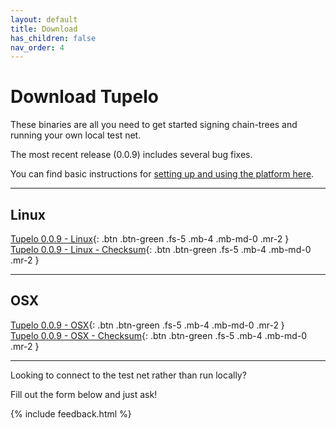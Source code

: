 ```yaml
---
layout: default
title: Download
has_children: false
nav_order: 4
---
```


# Download Tupelo

These binaries are all you need to get started signing chain-trees and running
your own local test net.

The most recent release (0.0.9) includes several bug fixes.

You can find basic instructions for
[setting up and using the platform here](tutorials/rpc_server).

***

## Linux

[Tupelo 0.0.9 - Linux](tutorials/download/tupelo-v0.0.9-linux-amd64){: .btn .btn-green .fs-5 .mb-4 .mb-md-0 .mr-2 }  
[Tupelo 0.0.9 - Linux - Checksum](tutorials/download/tupelo-v0.0.9-linux-amd64-checksum.txt){: .btn .btn-green .fs-5 .mb-4 .mb-md-0 .mr-2 }

***

## OSX

[Tupelo 0.0.9 - OSX](tutorials/download/tupelo-v0.0.9-darwin-amd64){: .btn .btn-green .fs-5 .mb-4 .mb-md-0 .mr-2 }  
[Tupelo 0.0.9 - OSX - Checksum](tutorials/download/tupelo-v0.0.9-darwin-amd64-checksum.txt){: .btn .btn-green .fs-5 .mb-4 .mb-md-0 .mr-2 }

***

Looking to connect to the test net rather than run locally?  

Fill out the form below and just ask!    

{% include feedback.html %}
